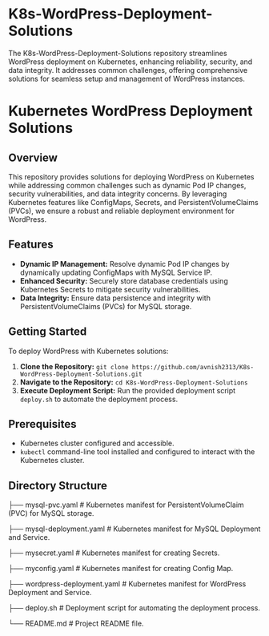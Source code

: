 # K8s-WordPress-Deployment-Solutions
The K8s-WordPress-Deployment-Solutions repository streamlines WordPress deployment on Kubernetes, enhancing reliability, security, and data integrity. It addresses common challenges, offering comprehensive solutions for seamless setup and management of WordPress instances.
# Kubernetes WordPress Deployment Solutions

## Overview

This repository provides solutions for deploying WordPress on Kubernetes while addressing common challenges such as dynamic Pod IP changes, security vulnerabilities, and data integrity concerns. By leveraging Kubernetes features like ConfigMaps, Secrets, and PersistentVolumeClaims (PVCs), we ensure a robust and reliable deployment environment for WordPress.

## Features

- **Dynamic IP Management:** Resolve dynamic Pod IP changes by dynamically updating ConfigMaps with MySQL Service IP.
- **Enhanced Security:** Securely store database credentials using Kubernetes Secrets to mitigate security vulnerabilities.
- **Data Integrity:** Ensure data persistence and integrity with PersistentVolumeClaims (PVCs) for MySQL storage.

## Getting Started

To deploy WordPress with Kubernetes solutions:

1. **Clone the Repository:** `git clone https://github.com/avnish2313/K8s-WordPress-Deployment-Solutions.git`
2. **Navigate to the Repository:** `cd K8s-WordPress-Deployment-Solutions`
3. **Execute Deployment Script:** Run the provided deployment script `deploy.sh` to automate the deployment process.

## Prerequisites

- Kubernetes cluster configured and accessible.
- `kubectl` command-line tool installed and configured to interact with the Kubernetes cluster.

## Directory Structure

├── mysql-pvc.yaml              # Kubernetes manifest for PersistentVolumeClaim (PVC) for MySQL storage.

├── mysql-deployment.yaml       # Kubernetes manifest for MySQL Deployment and Service.

├── mysecret.yaml               # Kubernetes manifest for creating Secrets.

├── myconfig.yaml               # Kubernetes manifest for creating Config Map.

├── wordpress-deployment.yaml   # Kubernetes manifest for WordPress Deployment and Service.

├── deploy.sh                   # Deployment script for automating the deployment process.

└── README.md                   # Project README file.







